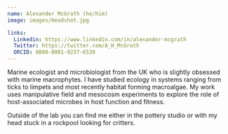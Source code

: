 ```yaml
---
name: Alexander McGrath (he/him)
image: images/Headshot.jpg

links:
  Linkedin: https://www.linkedin.com/in/alexander-mcgrath
  Twitter: https://twitter.com/A_H_McGrath
  ORCID: 0000-0001-9237-6539
---
```


Marine ecologist and microbiologist from the UK who is slightly obsessed with marine macrophytes. I have studied ecology in systems ranging from ticks to limpets and most recently habitat forming macroalgae. My work uses manipulative field and mesocosm experiments to explore the role of host-associated microbes in host function and fitness.

Outside of the lab you can find me either in the pottery studio or with my head stuck in a rockpool looking for critters.
